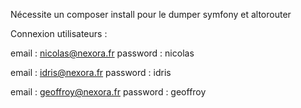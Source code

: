 Nécessite un composer install pour le dumper symfony et altorouter

Connexion utilisateurs :

email : nicolas@nexora.fr
password : nicolas

email : idris@nexora.fr
password : idris

email : geoffroy@nexora.fr
password : geoffroy

